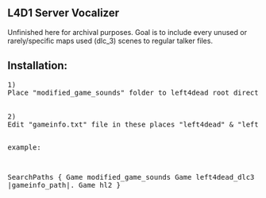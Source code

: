 <h2>L4D1 Server Vocalizer</h2>
<note>Unfinished here for archival purposes. Goal is to include every unused or rarely/specific maps used (dlc_3) scenes to regular talker files.</note>

<h2>Installation:</h2>
<pre>
1)
Place "modified_game_sounds" folder to left4dead root directory
<br>
2)
Edit "gameinfo.txt" file in these places "left4dead" & "left4dead_dlc3" to include this line at the top of the SearchPaths{}

example:

SearchPaths
{
  Game         modified_game_sounds
  Game         left4dead_dlc3
  Game         |gameinfo_path|.
  Game         hl2
}
</pre>
